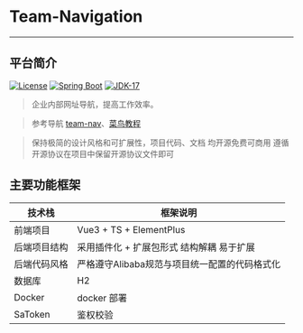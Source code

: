 # Team-Navigation

- - -
## 平台简介
[![License](https://img.shields.io/badge/License-MIT-blue.svg)](https://gitee.com/dromara/RuoYi-Vue-Plus/blob/master/LICENSE)
[![Spring Boot](https://img.shields.io/badge/Spring%20Boot-3.1-blue.svg)]()
[![JDK-17](https://img.shields.io/badge/JDK-17-green.svg)]()

>  企业内部网址导航，提高工作效率。

>  参考导航 [team-nav](https://github.com/tuituidan/team-nav)、[菜鸟教程](https://www.runoob.com/)

>  保持极简的设计风格和可扩展性，项目代码、文档 均开源免费可商用 遵循开源协议在项目中保留开源协议文件即可<br>


## 主要功能框架

| 技术栈     | 框架说明                       |
|---------|----------------------------|
| 前端项目    | Vue3 + TS + ElementPlus    |
| 后端项目结构  | 采用插件化 + 扩展包形式 结构解耦 易于扩展    |
| 后端代码风格  | 严格遵守Alibaba规范与项目统一配置的代码格式化 |
| 数据库     | H2                         |
| Docker  | docker 部署                  |
| SaToken | 鉴权校验                       |




